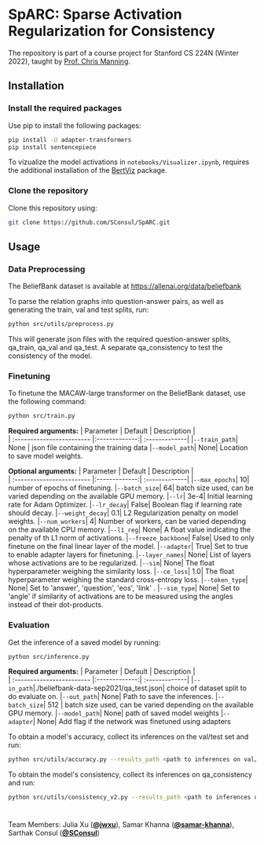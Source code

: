 # SpARC: Sparse Activation Regularization for Consistency
The repository is part of a course project for Stanford CS 224N (Winter 2022), taught by [Prof. Chris Manning](https://nlp.stanford.edu/~manning/).


## Installation

### Install the required packages
Use pip to install the following packages:
```bash
pip install -U adapter-transformers
pip install sentencepiece
```
To vizualize the model activations in `notebooks/Visualizer.ipynb`, requires the additional installation of the [BertViz](https://github.com/jessevig/bertviz) package.

### Clone the repository
Clone this repository using:

```bash
git clone https://github.com/SConsul/SpARC.git
```
## Usage

### Data Preprocessing
The BeliefBank dataset is available at https://allenai.org/data/beliefbank

To parse the relation graphs into question-answer pairs, as well as generating the train, val and test splits, run:
```bash
python src/utils/preprocess.py
```
This will generate json files with the required question-answer splits, qa_train, qa_val and qa_test. A separate qa_consistency to test the consistency of the model.

### Finetuning
To finetune the MACAW-large transformer on the BeliefBank dataset, use the following command:
```bash
python src/train.py 
```
**Required arguments:**
| Parameter                 | Default       | Description   |	
| :------------------------ |:-------------:| :-------------|
|`--train_path`| None | json file containing the training data
|`--model_path`| None| Location to save model weights.

**Optional arguments:**
| Parameter                 | Default       | Description   |	
| :------------------------ |:-------------:| :-------------|
|`--max_epochs`| 10| number of epochs of finetuning.
|`--batch_size`| 64| batch size used, can be varied depending on the available GPU memory.
|`--lr`| 3e-4| Initial learning rate for Adam Optimizer.
|`--lr_decay`| False| Boolean flag if learning rate should decay.
|`--weight_decay`| 0.1| L2 Regularization penalty on model weights.
|`--num_workers`| 4| Number of workers, can be varied depending on the available CPU memory.
|`--l1_reg`| None| A float value indicating the penalty of th L1 norm of activations.
|`--freeze_backbone`| False| Used to only finetune on the final linear layer of the model.
|`--adapter`| True| Set to true to enable adapter layers for finetuning.
|`--layer_names`| None| List of layers whose activations are to be regularized.
|`--sim`| None| The float hyperparameter weighing the similarity loss.
|`--ce_loss`| 1.0| The float hyperparameter weighing the standard cross-entropy loss.
|`--token_type`| None| Set to 'answer', 'question', 'eos', 'link' .
|`--sim_type`| None| Set to 'angle' if similarity of activations are to be measured using the angles instead of their dot-products.

### Evaluation
Get the inference of a saved model by running:
```bash
python src/inference.py
```
**Required arguments:**
| Parameter                 | Default       | Description   |	
| :------------------------ |:-------------:| :-------------|
|`--in_path`|./beliefbank-data-sep2021/qa_test.json| choice of dataset split to do evaluate on. 
|`--out_path`| None| Path to save the inferences. 
|`--batch_size`| 512 | batch size used, can be varied depending on the available GPU memory.
|`--model_path`| None| path of saved model weights
|`--adapter`| None| Add flag if the network was finetuned using adapters


To obtain a model's accuracy, collect its inferences on the val/test set and run:
```bash
python src/utils/accuracy.py --results_path <path to inferences on val/test set>
```

To obtain the model's consistency, collect its inferences on qa_consistency and run:
```bash
python src/utils/consistency_v2.py --results_path <path to inferences on qa_consistency>
```

#
Team Members: Julia Xu ([**@jwxu**](https://github.com/jwxu)), Samar Khanna ([**@samar-khanna**](https://github.com/samar-khanna)), Sarthak Consul ([**@SConsul**](https://github.com/SConsul))
